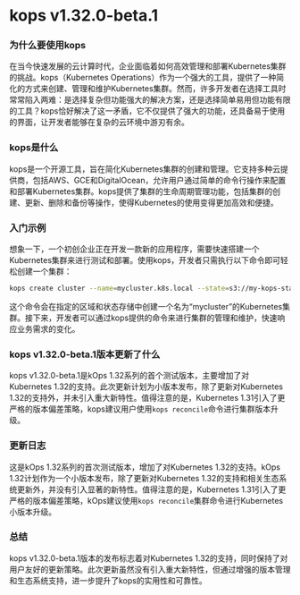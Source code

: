 # kops v1.32.0-beta.1
### 为什么要使用kops

在当今快速发展的云计算时代，企业面临着如何高效管理和部署Kubernetes集群的挑战。kops（Kubernetes Operations）作为一个强大的工具，提供了一种简化的方式来创建、管理和维护Kubernetes集群。然而，许多开发者在选择工具时常常陷入两难：是选择复杂但功能强大的解决方案，还是选择简单易用但功能有限的工具？kops恰好解决了这一矛盾，它不仅提供了强大的功能，还具备易于使用的界面，让开发者能够在复杂的云环境中游刃有余。

### kops是什么

kops是一个开源工具，旨在简化Kubernetes集群的创建和管理。它支持多种云提供商，包括AWS、GCE和DigitalOcean，允许用户通过简单的命令行操作来配置和部署Kubernetes集群。kops提供了集群的生命周期管理功能，包括集群的创建、更新、删除和备份等操作，使得Kubernetes的使用变得更加高效和便捷。

### 入门示例

想象一下，一个初创企业正在开发一款新的应用程序，需要快速搭建一个Kubernetes集群来进行测试和部署。使用kops，开发者只需执行以下命令即可轻松创建一个集群：

```bash
kops create cluster --name=mycluster.k8s.local --state=s3://my-kops-state --zones=us-east-1a
```

这个命令会在指定的区域和状态存储中创建一个名为“mycluster”的Kubernetes集群。接下来，开发者可以通过kops提供的命令来进行集群的管理和维护，快速响应业务需求的变化。

### kops v1.32.0-beta.1版本更新了什么

kops v1.32.0-beta.1是kOps 1.32系列的首个测试版本，主要增加了对Kubernetes 1.32的支持。此次更新计划为小版本发布，除了更新对Kubernetes 1.32的支持外，并未引入重大新特性。值得注意的是，Kubernetes 1.31引入了更严格的版本偏差策略，kops建议用户使用`kops reconcile`命令进行集群版本升级。

### 更新日志

这是kOps 1.32系列的首次测试版本，增加了对Kubernetes 1.32的支持。kOps 1.32计划作为一个小版本发布，除了更新对Kubernetes 1.32的支持和相关生态系统更新外，并没有引入显著的新特性。值得注意的是，Kubernetes 1.31引入了更严格的版本偏差策略，kOps建议使用`kops reconcile`集群命令进行Kubernetes小版本升级。

### 总结

kops v1.32.0-beta.1版本的发布标志着对Kubernetes 1.32的支持，同时保持了对用户友好的更新策略。此次更新虽然没有引入重大新特性，但通过增强的版本管理和生态系统支持，进一步提升了kops的实用性和可靠性。